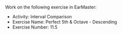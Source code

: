 Work on the following exercise in EarMaster:
- Activity: Interval Comparison
- Exercise Name: Perfect 5th & Octave  - Descending
- Exercise Number: 11.5
